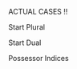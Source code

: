 







ACTUAL CASES !!













Start Plural









Start Dual














Possessor Indices


